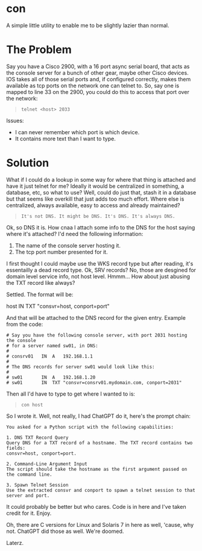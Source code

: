 # con
A simple little utility to enable me to be slightly lazier than normal.

# The Problem
Say you have a Cisco 2900, with a 16 port async serial board, that acts as the console server for a bunch of other gear, maybe other Cisco devices. IOS takes all of those serial ports and, if configured correctly, makes them available as tcp ports on the network one can telnet to. So, say one is mapped to line 33 on the 2900, you could do this to access that port over the network:

> `telnet <host> 2033`

Issues:

* I can never remember which port is which device.
* It contains more text than I want to type.

# Solution

What if I could do a lookup in some way for where that thing is attached and have it just telnet for me? Ideally it would be centralized in something, a database, etc, so what to use? Well, could do just that, stash it in a database but that seems like overkill that just adds too much effort. Where else is centralized, always available, easy to access and already maintained?

> `It's not DNS. It might be DNS. It's DNS. It's always DNS.`

Ok, so DNS it is. How cnaa I attach some info to the DNS for the host saying where it's attached? I'd need the following information:

1. The name of the console server hosting it.
2. The tcp port number presented for it.

I first thought I could maybe use the WKS record type but after reading, it's essentailly a dead record type. Ok, SRV records? No, those are desgined for domain level service info, not host level. Hmmm... How about just abusing the TXT record like always?

Settled. The format will be:

host   IN TXT "consvr=host, conport=port"

And that will be attached to the DNS record for the given entry. Example from the code:

```
# Say you have the following console server, with port 2031 hosting the console
# for a server named sw01, in DNS:
#
# consrv01   IN  A   192.168.1.1
#
# The DNS records for server sw01 would look like this:
#
# sw01       IN  A   192.168.1.20
# sw01       IN  TXT "consvr=consrv01.mydomain.com, conport=2031"
```

Then all I'd have to type to get where I wanted to is:

> `con host`

So I wrote it. Well, not really, I had ChatGPT do it, here's the prompt chain:

```
You asked for a Python script with the following capabilities:

1. DNS TXT Record Query
Query DNS for a TXT record of a hostname. The TXT record contains two fields:
consvr=host, conport=port.

2. Command-Line Argument Input
The script should take the hostname as the first argument passed on the command line.

3. Spawn Telnet Session
Use the extracted consvr and conport to spawn a telnet session to that server and port.
```

It could probably be better but who cares. Code is in here and I've taken credit for it. Enjoy.

Oh, there are C versions for Linux and Solaris 7 in here as well, 'cause, why not. ChatGPT did those as well. We're doomed.

Laterz.
